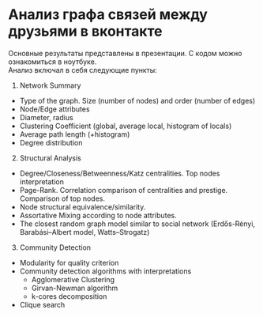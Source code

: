 # Анализ графа связей между друзьями в вконтакте

Основные результаты представлены в презентации. С кодом можно ознакомиться в ноутбуке.<br>
Анализ включал в себя следующие пункты:
1. Network Summary
- Type of the graph. Size (number of nodes) and order (number of edges)
- Node/Edge attributes
- Diameter, radius
- Clustering Coefficient (global, average local, histogram of locals)
- Average path length (+histogram)
- Degree distribution
2. Structural Analysis
- Degree/Closeness/Betweenness/Katz centralities. Top nodes interpretation
- Page-Rank. Correlation comparison of centralities and prestige. Comparison of top nodes.
- Node structural equivalence/similarity.
- Assortative Mixing according to node attributes.
- The closest random graph model similar to social network (Erdős-Rényi, Barabási–Albert model, Watts–Strogatz)
3. Community Detection
- Modularity for quality criterion
- Community detection algorithms with interpretations
    - Agglomerative Clustering
    - Girvan-Newman algorithm
    - k-cores decomposition
- Clique search
